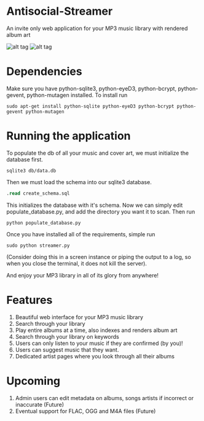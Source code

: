 Antisocial-Streamer
===================

An invite only web application for your MP3 music library with rendered album art

![alt tag](http://i1306.photobucket.com/albums/s570/david4shure/streamer_zps7f8a29ea.png)
![alt tag](http://i1306.photobucket.com/albums/s570/david4shure/request_zps1086c497.png)


Dependencies
============

Make sure you have python-sqlite3, python-eyeD3, python-bcrypt, python-gevent, python-mutagen installed.
  To install run 
```shell
sudo apt-get install python-sqlite python-eyeD3 python-bcrypt python-gevent python-mutagen
```

Running the application
=======================
To populate the db of all your music and cover art, we must initialize the database first.
```shell
sqlite3 db/data.db
```
Then we must load the schema into our sqlite3 database.

```sql
.read create_schema.sql
```

This initializes the database with it's schema. Now we can simply edit 
populate_database.py, and add the directory you want it to scan. Then run

```shell
python populate_database.py
```

Once you have installed all of the requirements, simple run 
```shell
sudo python streamer.py
```
(Consider doing this in a screen instance or piping the output to a log, so when
you close the terminal, it does not kill the server). 

And enjoy your MP3 library in all of its glory from anywhere!

Features
========
1. Beautiful web interface for your MP3 music library
2. Search through your library
3. Play entire albums at a time, also indexes and renders album art
4. Search through your library on keywords
5. Users can only listen to your music if they are confirmed (by you)!
6. Users can suggest music that they want.
7. Dedicated artist pages where you look through all their albums

Upcoming
========

1. Admin users can edit metadata on albums, songs artists if incorrect or inaccurate (Future)
2. Eventual support for FLAC, OGG and M4A files (Future)
